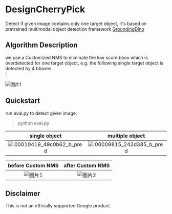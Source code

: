 # DesignCherryPick
Detect if given image contains only one target object, it's based on pretrained multimodal object detection framework [GroundingDino](https://huggingface.co/docs/transformers/en/model_doc/grounding-dino)

## Algorithm Description
we use a Customized NMS to eliminate the low score bbox which is overdetected for one target object, e.g. the following single target object is detected by 4 bboxes<br>:

![图片1](https://github.com/user-attachments/assets/dceb1280-ffbb-42db-a418-d560246abaa4)
## Quickstart
run eval.py to detect given image:
> python eval.py

single object             |  multiple object
:-------------------------:|:-------------------------:
 ![00010419_49c0b62_b_pred](https://github.com/Scorbinwen/DesignCherryPick/assets/29889669/088e6b95-846e-4484-aed2-8c6b80e24315)|  ![00009815_242d385_b_pred](https://github.com/Scorbinwen/DesignCherryPick/assets/29889669/99d37fd2-e957-4c83-93f4-055a6a38a19a)

before Custom NMS             |  after Custom NMS
:-------------------------:|:-------------------------:
![图片1](https://github.com/user-attachments/assets/dceb1280-ffbb-42db-a418-d560246abaa4)|![图片2](https://github.com/user-attachments/assets/9c35e25c-16b5-4568-b8a9-417b249f4736)

## Disclaimer

This is not an officially supported Google product.

